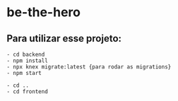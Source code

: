 # be-the-hero

 ## Para utilizar esse projeto:
    
    - cd backend
    - npm install
    - npx knex migrate:latest {para rodar as migrations}
    - npm start

    - cd ..
    - cd frontend 
